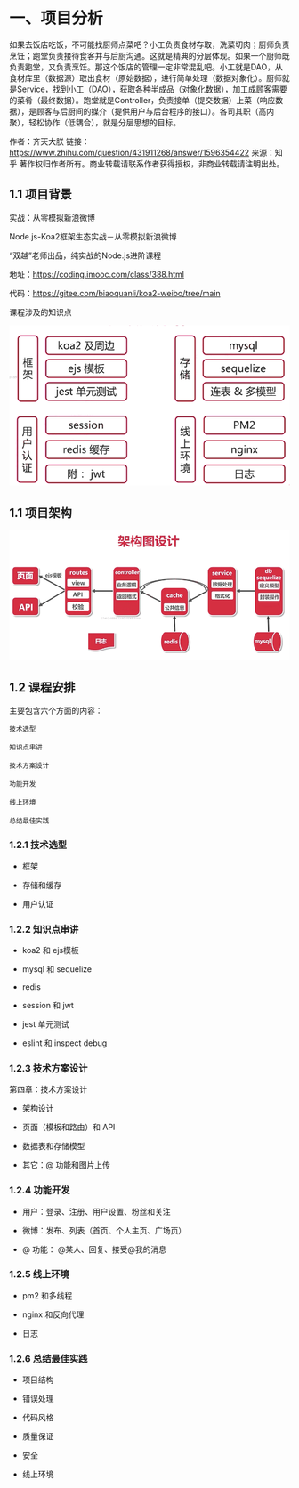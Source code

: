 # 一、项目分析

如果去饭店吃饭，不可能找厨师点菜吧？小工负责食材存取，洗菜切肉；厨师负责烹饪；跑堂负责接待食客并与后厨沟通。这就是精典的分层体现。如果一个厨师既负责跑堂，又负责烹饪。那这个饭店的管理一定非常混乱吧。小工就是DAO，从食材库里（数据源）取出食材（原始数据），进行简单处理（数据对象化）。厨师就是Service，找到小工（DAO），获取各种半成品（对象化数据），加工成顾客需要的菜肴（最终数据）。跑堂就是Controller，负责接单（提交数据）上菜（响应数据），是顾客与后厨间的媒介（提供用户与后台程序的接口）。各司其职（高内聚），轻松协作（低耦合），就是分层思想的目标。

作者：齐天大朕
链接：https://www.zhihu.com/question/431911268/answer/1596354422
来源：知乎
著作权归作者所有。商业转载请联系作者获得授权，非商业转载请注明出处。

## 1.1 项目背景

实战：从零模拟新浪微博

Node.js-Koa2框架生态实战－从零模拟新浪微博

“双越”老师出品，纯实战的Node.js进阶课程

地址：<https://coding.imooc.com/class/388.html>

代码：<https://gitee.com/biaoquanli/koa2-weibo/tree/main>

课程涉及的知识点

![Alt text](./img/study.png)

## 1.1 项目架构

![Alt text](./img/jiagou.png)

## 1.2 课程安排

主要包含六个方面的内容：

    技术选型

    知识点串讲

    技术方案设计

    功能开发

    线上环境

    总结最佳实践

### 1.2.1 技术选型

* 框架

* 存储和缓存

* 用户认证

### 1.2.2 知识点串讲

* koa2 和 ejs模板

* mysql 和 sequelize

* redis

* session 和 jwt

* jest 单元测试

* eslint 和 inspect debug


### 1.2.3 技术方案设计

第四章：技术方案设计

* 架构设计

* 页面（模板和路由）和 API

* 数据表和存储模型

* 其它：@ 功能和图片上传

### 1.2.4 功能开发

* 用户：登录、注册、用户设置、粉丝和关注

* 微博：发布、列表（首页、个人主页、广场页）

* @ 功能： @某人、回复、接受@我的消息

### 1.2.5 线上环境

* pm2 和多线程

* nginx 和反向代理

* 日志

### 1.2.6 总结最佳实践

* 项目结构

* 错误处理

* 代码风格

* 质量保证

* 安全

* 线上环境


